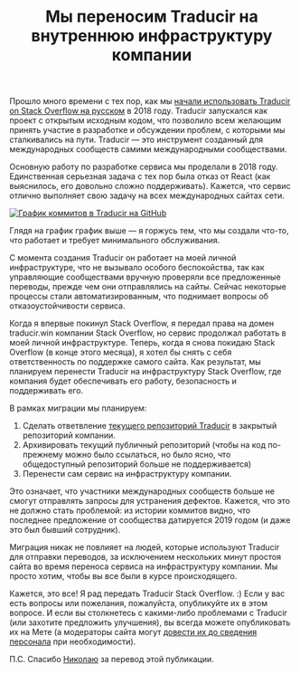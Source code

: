 ﻿---
title: "Мы переносим Traducir на внутреннюю инфраструктуру компании"
se.owner.user_id: 282717
se.owner.display_name: "g3rv4"
se.owner.link: "https://ru.meta.stackoverflow.com/users/282717/g3rv4"
se.link: "https://ru.meta.stackoverflow.com/questions/12595/%d0%9c%d1%8b-%d0%bf%d0%b5%d1%80%d0%b5%d0%bd%d0%be%d1%81%d0%b8%d0%bc-traducir-%d0%bd%d0%b0-%d0%b2%d0%bd%d1%83%d1%82%d1%80%d0%b5%d0%bd%d0%bd%d1%8e%d1%8e-%d0%b8%d0%bd%d1%84%d1%80%d0%b0%d1%81%d1%82%d1%80%d1%83%d0%ba%d1%82%d1%83%d1%80%d1%83-%d0%ba%d0%be%d0%bc%d0%bf%d0%b0%d0%bd%d0%b8%d0%b8"
se.question_id: 12595
se.post_type: question
---
<p>Прошло много времени с тех пор, как мы <a href="https://ru.meta.stackoverflow.com/q/8188/6">начали использовать Traducir on Stack Overflow на русском</a> в 2018 году. Traducir запускался как проект с открытым исходным кодом, что позволило всем желающим принять участие в разработке и обсуждении проблем, с которыми мы сталкивались на пути. Traducir — это инструмент созданный для  международных сообществ самими международными сообществами.</p>
<p>Основную работу по разработке сервиса мы проделали в 2018 году. Единственная серьезная задача с тех пор была отказ от React (как выяснилось, его довольно сложно поддерживать). Кажется, что сервис отлично выполняет свою задачу на всех международных сайтах сети.</p>
<p><a href="https://i.stack.imgur.com/nVS5o.png" rel="nofollow noreferrer"><img src="https://i.stack.imgur.com/nVS5o.png" alt="График коммитов в Traducir на GitHub" /></a></p>
<p>Глядя на график график выше — я горжусь тем, что мы создали что-то, что работает и требует минимального обслуживания.</p>
<p>С момента создания Traducir он работает на моей личной инфраструктуре, что не вызывало особого беспокойства, так как управляющие сообществами вручную проверяли все предложенные переводы, прежде чем они отправлялись на сайты. Сейчас некоторые процессы стали автоматизированным, что поднимает вопросы об отказоустойчивости сервиса.</p>
<p>Когда я впервые покинул Stack Overflow, я передал права на домен traducir.win компании Stack Overflow, но сервис продолжал работать в моей личной инфраструктуре. Теперь, когда я снова покидаю Stack Overflow (в конце этого месяца), я хотел бы снять с себя ответственность по поддержке самого сайта. Как результат, мы планируем перенести Traducir на инфраструктуру Stack Overflow, где компания будет обеспечивать его работу, безопасность и поддерживать его.</p>
<p>В рамках миграции мы планируем:</p>
<ol>
<li>Сделать ответвление <a href="https://github.com/g3rv4/Traducir" rel="nofollow noreferrer">текущего репозиторий Traducir</a> в закрытый репозиторий компании.</li>
<li>Архивировать текущий публичный репозиторий (чтобы на код по-прежнему можно было ссылаться, но было ясно, что общедоступный репозиторий больше не поддерживается)</li>
<li>Перенести сам сервис на инфраструктуру компании.</li>
</ol>
<p>Это означает, что участники международных сообществ больше не смогут отправлять запросы для устранения дефектов. Кажется, что это не должно стать проблемой: из истории коммитов видно, что последнее предложение от сообщества датируется 2019 годом (и даже это был бывший сотрудник).</p>
<p>Миграция никак не повлияет на людей, которые используют Traducir для отправки переводов, за исключением нескольких минут простоя сайта во время переноса сервиса на инфраструктуру компании. Мы просто хотим, чтобы вы все были в курсе происходящего.</p>
<p>Кажется, это все! Я рад передать Traducir Stack Overflow. :) Если у вас есть вопросы или пожелания, пожалуйста, опубликуйте их в этом вопросе. И если вы столкнетесь с какими-либо проблемами с Traducir (или захотите предложить улучшения), вы всегда можете опубликовать их на Мете (а модераторы сайта могут <a href="https://meta.stackexchange.com/q/348642/238921">довести их до сведения персонала</a> при необходимости).</p>
<p>П.С. Спасибо <a href="https://ru.meta.stackoverflow.com/users/6/nicolas-chabanovsky">Николаю</a> за перевод этой публикации.</p>
